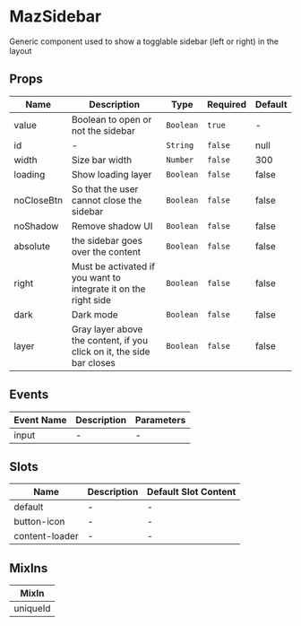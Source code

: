 # MazSidebar

Generic component used to show a togglable sidebar (left or right) in the layout

## Props

<!-- @vuese:MazSidebar:props:start -->

| Name       | Description                                                           | Type      | Required | Default |
| ---------- | --------------------------------------------------------------------- | --------- | -------- | ------- |
| value      | Boolean to open or not the sidebar                                    | `Boolean` | `true`   | -       |
| id         | -                                                                     | `String`  | `false`  | null    |
| width      | Size bar width                                                        | `Number`  | `false`  | 300     |
| loading    | Show loading layer                                                    | `Boolean` | `false`  | false   |
| noCloseBtn | So that the user cannot close the sidebar                             | `Boolean` | `false`  | false   |
| noShadow   | Remove shadow UI                                                      | `Boolean` | `false`  | false   |
| absolute   | the sidebar goes over the content                                     | `Boolean` | `false`  | false   |
| right      | Must be activated if you want to integrate it on the right side       | `Boolean` | `false`  | false   |
| dark       | Dark mode                                                             | `Boolean` | `false`  | false   |
| layer      | Gray layer above the content, if you click on it, the side bar closes | `Boolean` | `false`  | false   |

<!-- @vuese:MazSidebar:props:end -->

## Events

<!-- @vuese:MazSidebar:events:start -->

| Event Name | Description | Parameters |
| ---------- | ----------- | ---------- |
| input      | -           | -          |

<!-- @vuese:MazSidebar:events:end -->

## Slots

<!-- @vuese:MazSidebar:slots:start -->

| Name           | Description | Default Slot Content |
| -------------- | ----------- | -------------------- |
| default        | -           | -                    |
| button-icon    | -           | -                    |
| content-loader | -           | -                    |

<!-- @vuese:MazSidebar:slots:end -->

## MixIns

<!-- @vuese:MazSidebar:mixIns:start -->

| MixIn    |
| -------- |
| uniqueId |

<!-- @vuese:MazSidebar:mixIns:end -->
